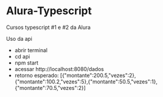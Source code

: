 # Alura-Typescript
Cursos typescript #1 e #2 da Alura

Uso da api

- abrir terminal
- cd api
- npm start
- acessar http://localhost:8080/dados
- retorno esperado: [{"montante":200.5,"vezes":2},{"montante":100.2,"vezes":5},{"montante":50.5,"vezes":1},{"montante":70.5,"vezes":2}]
